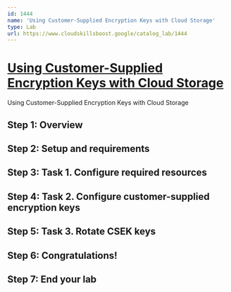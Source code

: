 ```yaml
---
id: 1444
name: 'Using Customer-Supplied Encryption Keys with Cloud Storage'
type: Lab
url: https://www.cloudskillsboost.google/catalog_lab/1444
---
```


# [Using Customer-Supplied Encryption Keys with Cloud Storage](https://www.cloudskillsboost.google/catalog_lab/1444)

Using Customer-Supplied Encryption Keys with Cloud Storage

## Step 1: Overview

## Step 2: Setup and requirements

## Step 3: Task 1. Configure required resources

## Step 4: Task 2. Configure customer-supplied encryption keys

## Step 5: Task 3. Rotate CSEK keys

## Step 6: Congratulations!

## Step 7: End your lab
